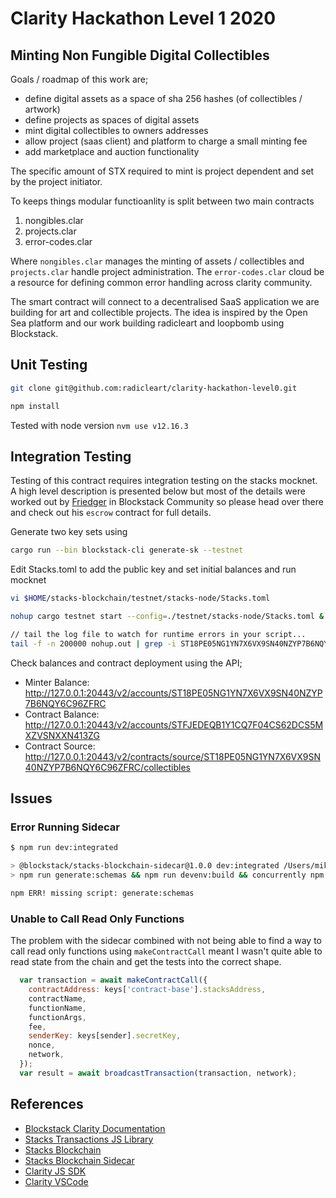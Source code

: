 # Clarity Hackathon Level 1 2020

## Minting Non Fungible Digital Collectibles

Goals / roadmap of this work are;

* define digital assets as a space of sha 256 hashes (of collectibles / artwork)
* define projects as spaces of digital assets
* mint digital collectibles to owners addresses
* allow project (saas client) and platform to charge a small minting fee
* add marketplace and auction functionality

The specific amount of STX required to mint is project dependent and set by the project initiator.

To keeps things modular functioanlity is split between two main contracts

1. nongibles.clar
2. projects.clar
3. error-codes.clar

Where `nongibles.clar` manages the minting of assets / collectibles and `projects.clar`
handle project administration. The `error-codes.clar` cloud be a resource for defining common
error handling across clarity community.

The smart contract will connect to a decentralised SaaS application we are building for art
and collectible projects. The idea is inspired by the Open Sea platform and our work building radicleart and loopbomb using Blockstack.

## Unit Testing

```bash
git clone git@github.com:radicleart/clarity-hackathon-level0.git

npm install
```

Tested with node version `nvm use v12.16.3`

## Integration Testing

Testing of this contract requires integration testing on the stacks mocknet. A high level description is presented below
but most of the details were worked out by  [Friedger](https://github.com/friedger/clarity-smart-contracts) in Blockstack Community
so please head over there and check out his `escrow` contract for full details.

Generate two key sets using

```bash
cargo run --bin blockstack-cli generate-sk --testnet
```

Edit Stacks.toml to add the public key and set initial balances and run mocknet

```bash
vi $HOME/stacks-blockchain/testnet/stacks-node/Stacks.toml

nohup cargo testnet start --config=./testnet/stacks-node/Stacks.toml &

// tail the log file to watch for runtime errors in your script...
tail -f -n 200000 nohup.out | grep -i ST18PE05NG1YN7X6VX9SN40NZYP7B6NQY6C96ZFRC
```

Check balances and contract deployment using the API;

* Minter Balance: http://127.0.0.1:20443/v2/accounts/ST18PE05NG1YN7X6VX9SN40NZYP7B6NQY6C96ZFRC
* Contract Balance: http://127.0.0.1:20443/v2/accounts/STFJEDEQB1Y1CQ7F04CS62DCS5MXZVSNXXN413ZG
* Contract Source: http://127.0.0.1:20443/v2/contracts/source/ST18PE05NG1YN7X6VX9SN40NZYP7B6NQY6C96ZFRC/collectibles

## Issues

### Error Running Sidecar

```bash
$ npm run dev:integrated

> @blockstack/stacks-blockchain-sidecar@1.0.0 dev:integrated /Users/mikey/hubgit/blockstack/stacks-blockchain-sidecar
> npm run generate:schemas && npm run devenv:build && concurrently npm:dev npm:devenv:deploy

npm ERR! missing script: generate:schemas
```

### Unable to Call Read Only Functions

The problem  with the sidecar combined with not being able to find a way to call read only functions
using `makeContractCall` meant I wasn't quite able to read state from the chain and get the tests into
the correct shape.

```javascript
  var transaction = await makeContractCall({
    contractAddress: keys['contract-base'].stacksAddress,
    contractName,
    functionName,
    functionArgs,
    fee,
    senderKey: keys[sender].secretKey,
    nonce,
    network,
  });
  var result = await broadcastTransaction(transaction, network);
```

## References

* [Blockstack Clarity Documentation](https://docs.blockstack.org/core/smart/rpc-api.html)
* [Stacks Transactions JS Library](https://github.com/blockstack/stacks-transactions-js)
* [Stacks Blockchain](https://github.com/blockstack/stacks-blockchain)
* [Stacks Blockchain Sidecar](https://github.com/blockstack/stacks-blockchain-sidecar)
* [Clarity JS SDK](https://github.com/blockstack/clarity-js-sdk)
* [Clarity VSCode](https://github.com/blockstack/clarity-vscode)
